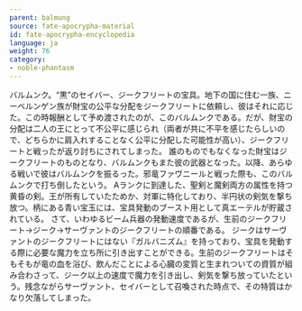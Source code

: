```yaml
---
parent: balmung
source: fate-apocrypha-material
id: fate-apocrypha-encyclopedia
language: ja
weight: 76
category:
- noble-phantasm
---
```


バルムンク。“黒”のセイバー、ジークフリートの宝具。地下の国に住む一族、ニーベルンゲン族が財宝の公平な分配をジークフリートに依頼し、彼はそれに応じた。この時報酬として予め渡されたのが、このバルムンクである。だが、財宝の分配は二人の王にとって不公平に感じられ（両者が共に不平を感じたらしいので、どちらかに肩入れすることなく公平に分配した可能性が高い）、ジークフリートと戦ったが返り討ちにされてしまった。
誰のものでもなくなった財宝はジークフリートのものとなり、バルムンクもまた彼の武器となった。以降、あらゆる戦いで彼はバルムンクを振るった。邪竜ファヴニールと戦った際も、このバルムンクで打ち倒したという。
Aランクに到達した、聖剣と魔剣両方の属性を持つ黄昏の剣。王が所有していたためか、対軍に特化しており、半円状の剣気を撃ち放つ。柄にある青い宝玉には、宝具発動のブースト用として真エーテルが貯蔵されている。
さて、いわゆるビーム兵器の発動速度であるが、生前のジークフリート→ジーク→サーヴァントのジークフリートの順番である。
ジークはサーヴァントのジークフリートにはない『ガルバニズム』を持っており、宝具を発動する際に必要な魔力を立ち所に引き出すことができる。生前のジークフリートはそもそもが竜の血を浴び、飲んだことによる心臓の変質と生まれついての資質が組み合わさって、ジーク以上の速度で魔力を引き出し、剣気を撃ち放っていたという。残念ながらサーヴァント、セイバーとして召喚された時点で、その特質はかなり欠落してしまった。
